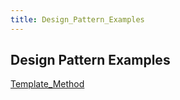 ```yaml
---
title: Design_Pattern_Examples
---
```


## Design Pattern Examples
[Template_Method](Template_Method)
